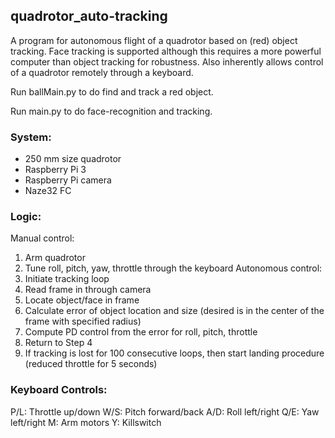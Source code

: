 ## quadrotor_auto-tracking
A program for autonomous flight of a quadrotor based on (red) object tracking. Face tracking is supported although this requires a more powerful computer than object tracking for robustness. Also inherently allows control of a quadrotor remotely through a keyboard.

Run ballMain.py to do find and track a red object.

Run main.py to do face-recognition and tracking.

### System: 
- 250 mm size quadrotor
- Raspberry Pi 3
- Raspberry Pi camera
- Naze32 FC

### Logic:
Manual control:
1. Arm quadrotor
2. Tune roll, pitch, yaw, throttle through the keyboard
Autonomous control:
3. Initiate tracking loop
4. Read frame in through camera
5. Locate object/face in frame
6. Calculate error of object location and size (desired is in the center of the frame with specified radius)
7. Compute PD control from the error for roll, pitch, throttle
8. Return to Step 4
9. If tracking is lost for 100 consecutive loops, then start landing procedure (reduced throttle for 5 seconds)


### Keyboard Controls:
P/L: Throttle up/down
W/S: Pitch forward/back
A/D: Roll left/right
Q/E: Yaw left/right
M: Arm motors
Y: Killswitch
